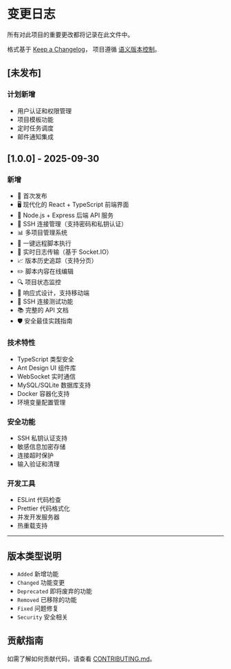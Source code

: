 # 变更日志

所有对此项目的重要更改都将记录在此文件中。

格式基于 [Keep a Changelog](https://keepachangelog.com/zh-CN/1.0.0/)，
项目遵循 [语义版本控制](https://semver.org/spec/v2.0.0.html)。

## [未发布]

### 计划新增
- 用户认证和权限管理
- 项目模板功能
- 定时任务调度
- 邮件通知集成

## [1.0.0] - 2025-09-30

### 新增
- 🎉 首次发布
- 🖥️ 现代化的 React + TypeScript 前端界面
- 🔧 Node.js + Express 后端 API 服务
- 🔐 SSH 连接管理（支持密码和私钥认证）
- 📊 多项目管理系统
- 🚀 一键远程脚本执行
- 📝 实时日志传输（基于 Socket.IO）
- 📈 版本历史追踪（支持分页）
- ✏️ 脚本内容在线编辑
- 🔍 项目状态监控
- 📱 响应式设计，支持移动端
- 🧪 SSH 连接测试功能
- 📚 完整的 API 文档
- 🛡️ 安全最佳实践指南

### 技术特性
- TypeScript 类型安全
- Ant Design UI 组件库
- WebSocket 实时通信
- MySQL/SQLite 数据库支持
- Docker 容器化支持
- 环境变量配置管理

### 安全功能
- SSH 私钥认证支持
- 敏感信息加密存储
- 连接超时保护
- 输入验证和清理

### 开发工具
- ESLint 代码检查
- Prettier 代码格式化
- 并发开发服务器
- 热重载支持

---

## 版本类型说明

- `Added` 新增功能
- `Changed` 功能变更  
- `Deprecated` 即将废弃的功能
- `Removed` 已移除的功能
- `Fixed` 问题修复
- `Security` 安全相关

## 贡献指南

如需了解如何贡献代码，请查看 [CONTRIBUTING.md](CONTRIBUTING.md)。